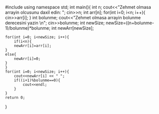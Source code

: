 #include <iostream>
using namespace std;
int main(){
	int n;
	cout<<"Zehmet olmasa arrayin olcusunu daxil edin: ";
	cin>>n;
	int arr[n];
	for(int i=0; i<n; i++){
		cin>>arr[i];
	}
	int bolunme;
	cout<<"Zehmet olmasa arrayin bolunme derecesini yazin \n";
	cin>>bolunme;
	int newSize;
	newSize=((n+bolunme-1)/bolunme)*bolunme;
	int newArr[newSize];
	
	for(int i=0; i<newSize; i++){
		if(i<n){
		newArr[i]=arr[i];
	}
	else{
		newArr[i]=0;
	}
	}
	for(int i=0; i<newSize; i++){
		cout<<newArr[i] << " ";
		if((i+1)%bolunme==0){
			cout<<endl;
		}	
	}
	return 0;
}
